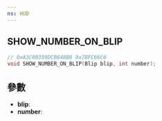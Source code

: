 ```yaml
---
ns: HUD
---
```

## SHOW_NUMBER_ON_BLIP

```c
// 0xA3C0B359DCB848B6 0x7BFC66C6
void SHOW_NUMBER_ON_BLIP(Blip blip, int number);
```


## 參數
* **blip**: 
* **number**: 

